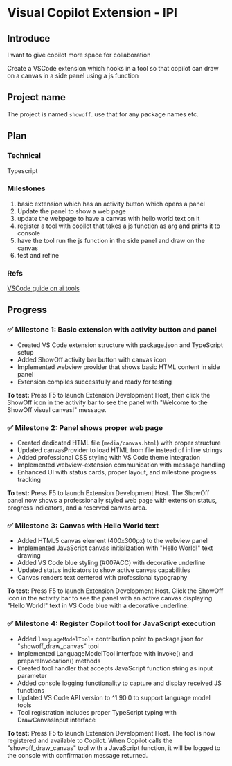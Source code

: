 # Visual Copilot Extension - IPI

## Introduce

I want to give copilot more space for collaboration

Create a VSCode extension which hooks in a tool so that copilot can draw on a canvas in a side panel using a js function

## Project name
The project is named `showoff`. use that for any package names etc.

## Plan

### Technical 
Typescript

### Milestones
1. basic extension which has an activity button which opens a panel
2. Update the panel to show a web page
3. update the webpage to have a canvas with hello world text on it
4. register a tool with copilot that takes a js function as arg and prints it to console
5. have the tool run the js function in the side panel and draw on the canvas
6. test and refine

### Refs 
[VSCode guide on ai tools](https://code.visualstudio.com/api/extension-guides/ai/tools)

## Progress

### ✅ Milestone 1: Basic extension with activity button and panel
- Created VS Code extension structure with package.json and TypeScript setup
- Added ShowOff activity bar button with canvas icon
- Implemented webview provider that shows basic HTML content in side panel
- Extension compiles successfully and ready for testing

**To test:** Press F5 to launch Extension Development Host, then click the ShowOff icon in the activity bar to see the panel with "Welcome to the ShowOff visual canvas!" message.

### ✅ Milestone 2: Panel shows proper web page
- Created dedicated HTML file (`media/canvas.html`) with proper structure
- Updated canvasProvider to load HTML from file instead of inline strings
- Added professional CSS styling with VS Code theme integration
- Implemented webview-extension communication with message handling
- Enhanced UI with status cards, proper layout, and milestone progress tracking

**To test:** Press F5 to launch Extension Development Host. The ShowOff panel now shows a professionally styled web page with extension status, progress indicators, and a reserved canvas area.

### ✅ Milestone 3: Canvas with Hello World text
- Added HTML5 canvas element (400x300px) to the webview panel
- Implemented JavaScript canvas initialization with "Hello World!" text drawing
- Added VS Code blue styling (#007ACC) with decorative underline
- Updated status indicators to show active canvas capabilities
- Canvas renders text centered with professional typography

**To test:** Press F5 to launch Extension Development Host. Click the ShowOff icon in the activity bar to see the panel with an active canvas displaying "Hello World!" text in VS Code blue with a decorative underline.

### ✅ Milestone 4: Register Copilot tool for JavaScript execution
- Added `languageModelTools` contribution point to package.json for "showoff_draw_canvas" tool
- Implemented LanguageModelTool interface with invoke() and prepareInvocation() methods
- Created tool handler that accepts JavaScript function string as input parameter
- Added console logging functionality to capture and display received JS functions
- Updated VS Code API version to ^1.90.0 to support language model tools
- Tool registration includes proper TypeScript typing with DrawCanvasInput interface

**To test:** Press F5 to launch Extension Development Host. The tool is now registered and available to Copilot. When Copilot calls the "showoff_draw_canvas" tool with a JavaScript function, it will be logged to the console with confirmation message returned.